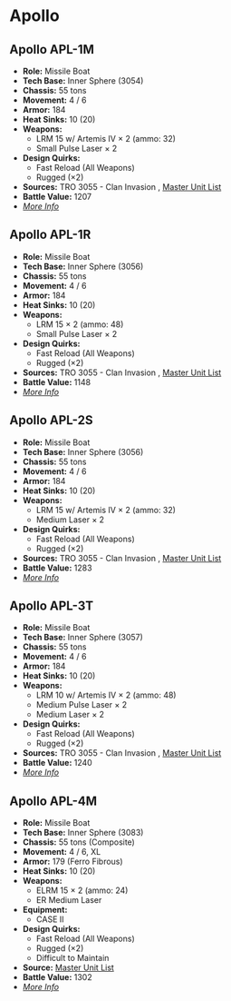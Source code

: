 # Apollo 

## Apollo APL-1M 

- **Role:** Missile Boat 
- **Tech Base:** Inner Sphere (3054) 
- **Chassis:** 55 tons 
- **Movement:** 4 / 6 
- **Armor:** 184 
- **Heat Sinks:** 10 (20) 
- **Weapons:** 
  - LRM 15 w/ Artemis IV × 2 (ammo: 32) 
  - Small Pulse Laser × 2 
- **Design Quirks:** 
  - Fast Reload (All Weapons) 
  - Rugged (×2) 
- **Sources:** TRO 3055 - Clan Invasion , [Master Unit List](http://masterunitlist.info/Unit/Details/54/apollo-apl-1m) 
- **Battle Value:** 1207 
- [*More Info*](apollo/apollo_apl-1m.md) 

## Apollo APL-1R 

- **Role:** Missile Boat 
- **Tech Base:** Inner Sphere (3056) 
- **Chassis:** 55 tons 
- **Movement:** 4 / 6 
- **Armor:** 184 
- **Heat Sinks:** 10 (20) 
- **Weapons:** 
  - LRM 15 × 2 (ammo: 48) 
  - Small Pulse Laser × 2 
- **Design Quirks:** 
  - Fast Reload (All Weapons) 
  - Rugged (×2) 
- **Sources:** TRO 3055 - Clan Invasion , [Master Unit List](http://masterunitlist.info/Unit/Details/55/apollo-apl-1r) 
- **Battle Value:** 1148 
- [*More Info*](apollo/apollo_apl-1r.md) 

## Apollo APL-2S 

- **Role:** Missile Boat 
- **Tech Base:** Inner Sphere (3056) 
- **Chassis:** 55 tons 
- **Movement:** 4 / 6 
- **Armor:** 184 
- **Heat Sinks:** 10 (20) 
- **Weapons:** 
  - LRM 15 w/ Artemis IV × 2 (ammo: 32) 
  - Medium Laser × 2 
- **Design Quirks:** 
  - Fast Reload (All Weapons) 
  - Rugged (×2) 
- **Sources:** TRO 3055 - Clan Invasion , [Master Unit List](http://masterunitlist.info/Unit/Details/56/apollo-apl-2s) 
- **Battle Value:** 1283 
- [*More Info*](apollo/apollo_apl-2s.md) 

## Apollo APL-3T 

- **Role:** Missile Boat 
- **Tech Base:** Inner Sphere (3057) 
- **Chassis:** 55 tons 
- **Movement:** 4 / 6 
- **Armor:** 184 
- **Heat Sinks:** 10 (20) 
- **Weapons:** 
  - LRM 10 w/ Artemis IV × 2 (ammo: 48) 
  - Medium Pulse Laser × 2 
  - Medium Laser × 2 
- **Design Quirks:** 
  - Fast Reload (All Weapons) 
  - Rugged (×2) 
- **Sources:** TRO 3055 - Clan Invasion , [Master Unit List](http://masterunitlist.info/Unit/Details/57/apollo-apl-3t) 
- **Battle Value:** 1240 
- [*More Info*](apollo/apollo_apl-3t.md) 

## Apollo APL-4M 

- **Role:** Missile Boat 
- **Tech Base:** Inner Sphere (3083) 
- **Chassis:** 55 tons (Composite) 
- **Movement:** 4 / 6, XL 
- **Armor:** 179 (Ferro Fibrous) 
- **Heat Sinks:** 10 (20) 
- **Weapons:** 
  - ELRM 15 × 2 (ammo: 24) 
  - ER Medium Laser 
- **Equipment:** 
  - CASE II 
- **Design Quirks:** 
  - Fast Reload (All Weapons) 
  - Rugged (×2) 
  - Difficult to Maintain 
- **Source:** [Master Unit List](http://masterunitlist.info/Unit/Details/3706/apollo-apl-4m) 
- **Battle Value:** 1302 
- [*More Info*](apollo/apollo_apl-4m.md) 

